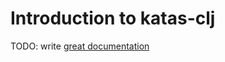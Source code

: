 # Introduction to katas-clj

TODO: write [great documentation](http://jacobian.org/writing/what-to-write/)
